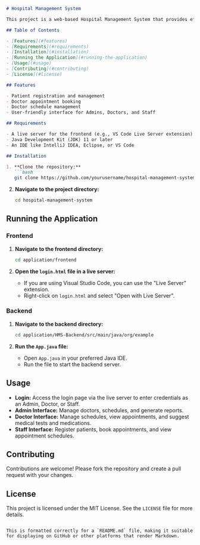 

```markdown
# Hospital Management System

This project is a web-based Hospital Management System that provides effective management for various hospital services, such as maintaining patient details and booking doctor appointments. The system is designed for use by Admins, Doctors, and Hospital Staff, with each role having specific functionalities.

## Table of Contents

- [Features](#features)
- [Requirements](#requirements)
- [Installation](#installation)
- [Running the Application](#running-the-application)
- [Usage](#usage)
- [Contributing](#contributing)
- [License](#license)

## Features

- Patient registration and management
- Doctor appointment booking
- Doctor schedule management
- User-friendly interface for Admins, Doctors, and Staff

## Requirements

- A live server for the frontend (e.g., VS Code Live Server extension)
- Java Development Kit (JDK) 11 or later
- An IDE like IntelliJ IDEA, Eclipse, or VS Code

## Installation

1. **Clone the repository:**
   ```bash
   git clone https://github.com/yourusername/hospital-management-system.git
   ```

2. **Navigate to the project directory:**
   ```bash
   cd hospital-management-system
   ```

## Running the Application

### Frontend

1. **Navigate to the frontend directory:**
   ```bash
   cd application/frontend
   ```

2. **Open the `login.html` file in a live server:**
   - If you are using Visual Studio Code, you can use the "Live Server" extension.
   - Right-click on `login.html` and select "Open with Live Server".

### Backend

1. **Navigate to the backend directory:**
   ```bash
   cd application/HMS-Backend/src/main/java/org/example
   ```

2. **Run the `App.java` file:**
   - Open `App.java` in your preferred Java IDE.
   - Run the file to start the backend server.

## Usage

- **Login:** Access the login page via the live server to enter credentials as an Admin, Doctor, or Staff.
- **Admin Interface:** Manage doctors, schedules, and generate reports.
- **Doctor Interface:** Manage schedules, view appointments, and suggest medical tests and medications.
- **Staff Interface:** Register patients, book appointments, and view appointment schedules.

## Contributing

Contributions are welcome! Please fork the repository and create a pull request with your changes.

## License

This project is licensed under the MIT License. See the `LICENSE` file for more details.
```

This is formatted correctly for a `README.md` file, making it suitable for displaying on GitHub or other platforms that render Markdown.
